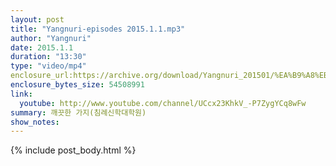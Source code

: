 ```yaml
---
layout: post
title: "Yangnuri-episodes 2015.1.1.mp3"
author: "Yangnuri"
date: 2015.1.1
duration: "13:30"
type: "video/mp4"
enclosure_url:https://archive.org/download/Yangnuri_201501/%EA%B9%A8%EB%81%97%ED%95%9C%20%EA%B0%80%EC%A7%80%28%EC%B9%A8%EB%A1%80%EC%8B%A0%ED%95%99%EB%8C%80%ED%95%99%EC%9B%90%29.mp3
enclosure_bytes_size: 54508991
link:
  youtube: http://www.youtube.com/channel/UCcx23KhkV_-P7ZygYCq8wFw
summary: 깨끗한 가지(침례신학대학원)
show_notes:
---
```


{% include post_body.html %}
